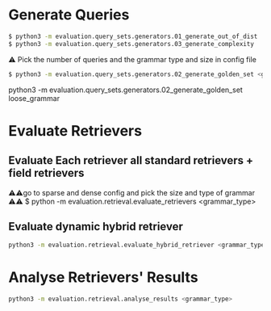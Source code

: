 
# Generate Queries
```bash
$ python3 -m evaluation.query_sets.generators.01_generate_out_of_dist
$ python3 -m evaluation.query_sets.generators.03_generate_complexity
```

⚠️ Pick the number of queries and the grammar type and size in config file
```bash
$ python3 -m evaluation.query_sets.generators.02_generate_golden_set <grammar_type>
```
python3 -m evaluation.query_sets.generators.02_generate_golden_set loose_grammar

# Evaluate Retrievers

## Evaluate Each retriever all standard retrievers + field retrievers
⚠️⚠️go to sparse and dense config and pick the size and type of grammar ⚠️⚠️
$ python -m evaluation.retrieval.evaluate_retrievers <grammar_type>

## Evaluate dynamic hybrid retriever
```bash
python3 -m evaluation.retrieval.evaluate_hybrid_retriever <grammar_type>
```

# Analyse Retrievers' Results
```bash
python3 -m evaluation.retrieval.analyse_results <grammar_type>
```


